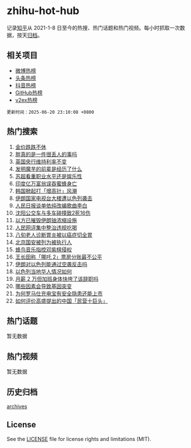 # zhihu-hot-hub

记录[知乎](https://www.zhihu.com/)从 2021-1-8 日至今的热搜、热门话题和热门视频。每小时抓取一次数据，按天[归档](archives)。

## 相关项目

- [微博热榜](https://github.com/snaildev/weibo-hot-hub)
- [头条热榜](https://github.com/snaildev/toutiao-hot-hub)
- [抖音热榜](https://github.com/snaildev/douyin-hot-hub)
- [GitHub热榜](https://github.com/snaildev/github-hot-hub)
- [v2ex热榜](https://github.com/snaildev/v2ex-hot-hub)


`更新时间：2025-06-20 23:10:08 +0800`

## 热门搜索

1. [金价跌跌不休](https://www.zhihu.com/search?q=%E9%87%91%E4%BB%B7%E8%B7%8C%E8%B7%8C%E4%B8%8D%E4%BC%91)
1. [胖真的是一件很丢人的事吗](https://www.zhihu.com/search?q=%E8%83%96%E7%9C%9F%E7%9A%84%E6%98%AF%E4%B8%80%E4%BB%B6%E5%BE%88%E4%B8%A2%E4%BA%BA%E7%9A%84%E4%BA%8B%E5%90%97)
1. [英国央行维持利率不变](https://www.zhihu.com/search?q=%E8%8B%B1%E5%9B%BD%E5%A4%AE%E8%A1%8C%E7%BB%B4%E6%8C%81%E5%88%A9%E7%8E%87%E4%B8%8D%E5%8F%98)
1. [发明魔芋的前辈是经历了什么](https://www.zhihu.com/search?q=%E5%8F%91%E6%98%8E%E9%AD%94%E8%8A%8B%E7%9A%84%E5%89%8D%E8%BE%88%E6%98%AF%E7%BB%8F%E5%8E%86%E4%BA%86%E4%BB%80%E4%B9%88)
1. [苏超看重职业水平还是娱乐性](https://www.zhihu.com/search?q=%E8%8B%8F%E8%B6%85%E7%9C%8B%E9%87%8D%E8%81%8C%E4%B8%9A%E6%B0%B4%E5%B9%B3%E8%BF%98%E6%98%AF%E5%A8%B1%E4%B9%90%E6%80%A7)
1. [印度亿万富翁误吞蜜蜂身亡](https://www.zhihu.com/search?q=%E5%8D%B0%E5%BA%A6%E4%BA%BF%E4%B8%87%E5%AF%8C%E7%BF%81%E8%AF%AF%E5%90%9E%E8%9C%9C%E8%9C%82%E8%BA%AB%E4%BA%A1)
1. [韩国掀起打「增高针」风潮](https://www.zhihu.com/search?q=%E9%9F%A9%E5%9B%BD%E6%8E%80%E8%B5%B7%E6%89%93%E3%80%8C%E5%A2%9E%E9%AB%98%E9%92%88%E3%80%8D%E9%A3%8E%E6%BD%AE)
1. [伊朗国家电视台大楼遭以色列袭击](https://www.zhihu.com/search?q=%E4%BC%8A%E6%9C%97%E5%9B%BD%E5%AE%B6%E7%94%B5%E8%A7%86%E5%8F%B0%E5%A4%A7%E6%A5%BC%E9%81%AD%E4%BB%A5%E8%89%B2%E5%88%97%E8%A2%AD%E5%87%BB)
1. [人民日报谈单依纯改编歌曲李白](https://www.zhihu.com/search?q=%E4%BA%BA%E6%B0%91%E6%97%A5%E6%8A%A5%E8%B0%88%E5%8D%95%E4%BE%9D%E7%BA%AF%E6%94%B9%E7%BC%96%E6%AD%8C%E6%9B%B2%E6%9D%8E%E7%99%BD)
1. [沈阳公交车与多车碰撞致2死16伤](https://www.zhihu.com/search?q=%E6%B2%88%E9%98%B3%E5%85%AC%E4%BA%A4%E8%BD%A6%E4%B8%8E%E5%A4%9A%E8%BD%A6%E7%A2%B0%E6%92%9E%E8%87%B42%E6%AD%BB16%E4%BC%A4)
1. [以方已摧毁伊朗铀浓缩设施](https://www.zhihu.com/search?q=%E4%BB%A5%E6%96%B9%E5%B7%B2%E6%91%A7%E6%AF%81%E4%BC%8A%E6%9C%97%E9%93%80%E6%B5%93%E7%BC%A9%E8%AE%BE%E6%96%BD)
1. [人民网评集中整治违规吃喝](https://www.zhihu.com/search?q=%E4%BA%BA%E6%B0%91%E7%BD%91%E8%AF%84%E9%9B%86%E4%B8%AD%E6%95%B4%E6%B2%BB%E8%BF%9D%E8%A7%84%E5%90%83%E5%96%9D)
1. [八旬老人诊断胃炎被以癌症切全胃](https://www.zhihu.com/search?q=%E5%85%AB%E6%97%AC%E8%80%81%E4%BA%BA%E8%AF%8A%E6%96%AD%E8%83%83%E7%82%8E%E8%A2%AB%E4%BB%A5%E7%99%8C%E7%97%87%E5%88%87%E5%85%A8%E8%83%83)
1. [北京国安被列为被执行人](https://www.zhihu.com/search?q=%E5%8C%97%E4%BA%AC%E5%9B%BD%E5%AE%89%E8%A2%AB%E5%88%97%E4%B8%BA%E8%A2%AB%E6%89%A7%E8%A1%8C%E4%BA%BA)
1. [蜂鸟音乐指控邓紫棋侵权](https://www.zhihu.com/search?q=%E8%9C%82%E9%B8%9F%E9%9F%B3%E4%B9%90%E6%8C%87%E6%8E%A7%E9%82%93%E7%B4%AB%E6%A3%8B%E4%BE%B5%E6%9D%83)
1. [王长田称「哪吒 2」票房分账最不公平](https://www.zhihu.com/search?q=%E7%8E%8B%E9%95%BF%E7%94%B0%E7%A7%B0%E3%80%8C%E5%93%AA%E5%90%92%202%E3%80%8D%E7%A5%A8%E6%88%BF%E5%88%86%E8%B4%A6%E6%9C%80%E4%B8%8D%E5%85%AC%E5%B9%B3)
1. [伊朗对以色列能通过空袭反击吗](https://www.zhihu.com/search?q=%E4%BC%8A%E6%9C%97%E5%AF%B9%E4%BB%A5%E8%89%B2%E5%88%97%E8%83%BD%E9%80%9A%E8%BF%87%E7%A9%BA%E8%A2%AD%E5%8F%8D%E5%87%BB%E5%90%97)
1. [以色列当地华人情况如何](https://www.zhihu.com/search?q=%E4%BB%A5%E8%89%B2%E5%88%97%E5%BD%93%E5%9C%B0%E5%8D%8E%E4%BA%BA%E6%83%85%E5%86%B5%E5%A6%82%E4%BD%95)
1. [月薪 2 万但加班身体快垮了该辞职吗](https://www.zhihu.com/search?q=%E6%9C%88%E8%96%AA%202%20%E4%B8%87%E4%BD%86%E5%8A%A0%E7%8F%AD%E8%BA%AB%E4%BD%93%E5%BF%AB%E5%9E%AE%E4%BA%86%E8%AF%A5%E8%BE%9E%E8%81%8C%E5%90%97)
1. [哪些因素会导致基因突变](https://www.zhihu.com/search?q=%E5%93%AA%E4%BA%9B%E5%9B%A0%E7%B4%A0%E4%BC%9A%E5%AF%BC%E8%87%B4%E5%9F%BA%E5%9B%A0%E7%AA%81%E5%8F%98)
1. [为何罗马仕充电宝有安全隐患还能上市](https://www.zhihu.com/search?q=%E4%B8%BA%E4%BD%95%E7%BD%97%E9%A9%AC%E4%BB%95%E5%85%85%E7%94%B5%E5%AE%9D%E6%9C%89%E5%AE%89%E5%85%A8%E9%9A%90%E6%82%A3%E8%BF%98%E8%83%BD%E4%B8%8A%E5%B8%82)
1. [如何评价高盛提出的中国「民营十巨头」](https://www.zhihu.com/search?q=%E5%A6%82%E4%BD%95%E8%AF%84%E4%BB%B7%E9%AB%98%E7%9B%9B%E6%8F%90%E5%87%BA%E7%9A%84%E4%B8%AD%E5%9B%BD%E3%80%8C%E6%B0%91%E8%90%A5%E5%8D%81%E5%B7%A8%E5%A4%B4%E3%80%8D)

## 热门话题

暂无数据

## 热门视频

暂无数据

## 历史归档

[archives](archives)

## License

See the [LICENSE](LICENSE) file for license rights and limitations (MIT).
